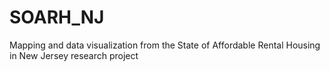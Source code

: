 # SOARH_NJ
Mapping and data visualization from the State of Affordable Rental Housing in New Jersey research project
